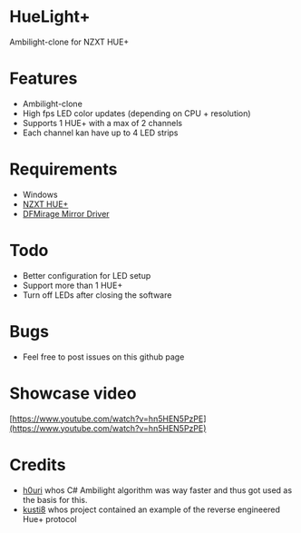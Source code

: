 # HueLight+

Ambilight-clone for NZXT HUE+

# Features
* Ambilight-clone
* High fps LED color updates (depending on CPU + resolution)
* Supports 1 HUE+ with a max of 2 channels
* Each channel kan have up to 4 LED strips

# Requirements
* Windows
* [NZXT HUE+](https://www.nzxt.com/products/hue-plus)
* [DFMirage Mirror Driver](http://www.demoforge.com/dfmirage.htm)

# Todo
* Better configuration for LED setup
* Support more than 1 HUE+
* Turn off LEDs after closing the software

# Bugs
* Feel free to post issues on this github page

# Showcase video
[https://www.youtube.com/watch?v=hn5HEN5PzPE](https://www.youtube.com/watch?v=hn5HEN5PzPE)

# Credits
* [h0uri](http://www.instructables.com/member/h0uri/) whos C# Ambilight algorithm was way faster and thus got used as the basis for this.
* [kusti8](https://github.com/kusti8/hue-plus) whos project contained an example of the reverse engineered Hue+ protocol